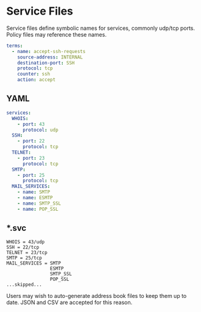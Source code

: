 # Service Files

Service files define symbolic names for services, commonly udp/tcp ports. Policy files may reference these names.

```yaml
terms:
  - name: accept-ssh-requests
    source-address: INTERNAL
    destination-port: SSH
    protocol: tcp
    counter: ssh
    action: accept
```

## YAML

```yaml
services:
  WHOIS:
    - port: 43
      protocol: udp
  SSH:
    - port: 22
      protocol: tcp
  TELNET:
    - port: 23
      protocol: tcp
  SMTP:
    - port: 25
      protocol: tcp
  MAIL_SERVICES:
    - name: SMTP
    - name: ESMTP
    - name: SMTP_SSL
    - name: POP_SSL
```

## *.svc

```text
WHOIS = 43/udp
SSH = 22/tcp
TELNET = 23/tcp
SMTP = 25/tcp
MAIL_SERVICES = SMTP
                ESMTP
                SMTP_SSL
                POP_SSL
...skipped...
```

Users may wish to auto-generate address book files to keep them up to date. JSON and CSV are accepted for this reason.
